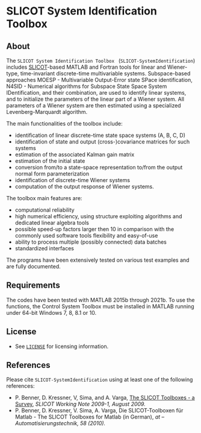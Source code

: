# **SLICOT System Identification Toolbox**  

## About 

The `SLICOT System Identification Toolbox ` (`SLICOT-SystemIdentification`) includes [SLICOT](http://slicot.org/)-based MATLAB and Fortran tools for linear and Wiener-type, time-invariant discrete-time multivariable systems. Subspace-based approaches MOESP - Multivariable Output-Error state SPace identification, N4SID - Numerical algorithms for Subspace State Space System IDentification, and their combination, are used to identify linear systems, and to initialize the parameters of the linear part of a Wiener system. All parameters of a Wiener system are then estimated using a specialized Levenberg-Marquardt algorithm.

The main functionalities of the toolbox include:

* identification of linear discrete-time state space systems (A, B, C, D)
* identification of state and output (cross-)covariance matrices for such systems
* estimation of the associated Kalman gain matrix
* estimation of the initial state
* conversion from/to a state-space representation to/from the output normal form parameterization
* identification of discrete-time Wiener systems
* computation of the output response of Wiener systems.

The toolbox main features are:

* computational reliability
* high numerical efficiency, using structure exploiting algorithms and dedicated linear algebra tools
* possible speed-up factors larger then 10 in comparison with the commonly used software tools flexibility and easy-of-use
* ability to process multiple (possibly connected) data batches
* standardized interfaces

The programs have been extensively tested on various test examples and are fully documented.

## Requirements

The codes have been tested with MATLAB 2015b through 2021b. To use the functions, the Control System Toolbox must be installed in MATLAB running under 64-bit Windows 7, 8, 8.1 or 10.  

## License

* See [`LICENSE`](https://github.com/SLICOT/SLICOT-BasicControl/blob/master/LICENSE) for licensing information.

## References

Please cite `SLICOT-SystemIdentification` using at least one of the following references: 

* P. Benner, D. Kressner, V, Sima, and A. Varga, [The SLICOT Toolboxes - a Survey](http://slicot.org/objects/software/reports/SLWN2009-1.pdf), _SLICOT Working Note 2009-1, August 2009._
* P. Benner, D. Kressner, V. Sima, A. Varga, Die SLICOT-Toolboxen für Matlab - The SLICOT Toolboxes for Matlab (in German), _at – Automatisierungstechnik, 58 (2010)._

